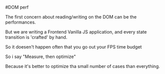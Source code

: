#DOM perf

The first concern about reading/writing on the DOM can be the performances.

But we are writing a Frontend Vanilla JS application, and every state transition is 'crafted' by hand.

So it doesen't happen often that you go out your FPS time budget

So i say "Measure, then optimize"

Because it's better to optimize tha small number of cases than everything.
